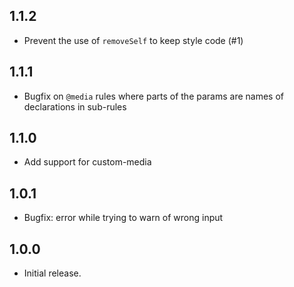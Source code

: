 ## 1.1.2
* Prevent the use of `removeSelf` to keep style code (#1)

## 1.1.1
* Bugfix on `@media` rules where parts of the params are names of declarations in sub-rules

## 1.1.0
* Add support for custom-media

## 1.0.1
* Bugfix: error while trying to warn of wrong input

## 1.0.0
* Initial release.
